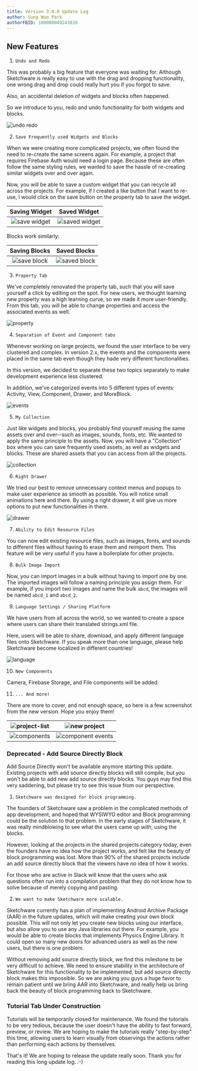 ```yaml
---
title: Version 3.0.0 Update Log
author: Sung Woo Park
authorFBID: 100000049243816
---
```


## New Features

1.  `Undo and Redo`

This was probably a big feature that everyone was waiting for. Although Sketchware is really easy to use with the drag and dropping functionality, one wrong drag and drop could really hurt you if you forgot to save.

Also, an accidental deletion of widgets and blocks often happened.

So we introduce to you, redo and undo functionality for both widgets and blocks.

![undo redo](/img/blogs/2018-06-05/undo-redo.png)

2.  `Save Frequently used Widgets and Blocks`

When we were creating more complicated projects, we often found the need to re-create the same screens again. For example, a project that requires Firebase Auth would need a login page. Because these are often follow the same styling rules, we wanted to save the hassle of re-creating similar widgets over and over again.

Now, you will be able to save a custom widget that you can recycle all across the projects. For example, if I created a like button that I want to re-use, I would click on the save button on the property tab to save the widget.

| Saving Widget                                         | Saved Widget                                            |
| :---------------------------------------------------: | :-----------------------------------------------------: |
| ![save widget](/img/blogs/2018-06-05/save-widget.png) | ![saved widget](/img/blogs/2018-06-05/saved-widget.png) |

Blocks work similarly:

| Saving Blocks                                       | Saved Blocks                                          |
| :-------------------------------------------------: | :---------------------------------------------------: |
| ![save block](/img/blogs/2018-06-05/save-block.png) | ![saved block](/img/blogs/2018-06-05/saved-block.png) |

3.  `Property Tab`

We've completely renovated the property tab, such that you will save yourself a click by editing on the spot. For new users, we thought learning new property was a high learning curve, so we made it more user-friendly. From this tab, you will be able to change properties and access the associated events as well.

![property](/img/blogs/2018-06-05/property.png)

4.  `Separation of Event and Component tabs`

Whenever working on large projects, we found the user interface to be very clustered and complex. In version 2.x, the events and the components were placed in the same tab even though they hade very different functionalities.

In this version, we decided to separate these two topics separately to make development experience less clustered.

In addition, we've categorized events into 5 different types of events: Activity, View, Component, Drawer, and MoreBlock.

![events](/img/blogs/2018-06-05/events.png)

5.  `My Collection`

Just like widgets and blocks, you probably find yourself reusing the same assets over and over--such as images, sounds, fonts, etc. We wanted to apply the same principle to the assets. Now, you will have a "Collection" box where you can save frequently used assets, as well as widgets and blocks. These are shared assets that you can access from all the projects.

![collection](/img/blogs/2018-06-05/my-collection.png)

6.  `Right Drawer`

We tried our best to remove unnecessary context menus and popups to make user experience as smooth as possible. You will notice small animations here and there. By using a right drawer, it will give us more options to put new functionalities in there.

![drawer](/img/blogs/2018-06-05/right-drawer.png)

7.  `Ability to Edit Resource Files`

You can now edit existing resource files, such as images, fonts, and sounds to different files without having to erase them and reimport them. This feature will be very useful if you have a boilerplate for other projects.

8.  `Bulk Image Import`

Now, you can import images in a bulk without having to import one by one. The imported images will follow a naming principle you assign them. For example, if you import two images and name the bulk `abcd`, the images will be named `abcd_1` and `abcd_2`.

9.  `Language Settings / Sharing Platform`

We have users from all across the world, so we wanted to create a space where users can share their translated strings.xml file.

Here, users will be able to share, download, and apply different language files onto Sketchware. If you speak more than one language, please help Sketchware become localized in different countries!

![language](/img/blogs/2018-06-05/language.png)

10.  `New Components`

Camera, Firebase Storage, and File components will be added.

11. `... And more!`

There are more to cover, and not enough space, so here is a few screenshot from the new version. Hope you enjoy them!

| ![project-list](/img/blogs/2018-06-05/project-list.png) | ![new project](/img/blogs/2018-06-05/bulk-event.png)            |
| :-----------------------------------------------------: | :-------------------------------------------------------------: |
| ![components](/img/blogs/2018-06-05/components.png)     | ![component events](/img/blogs/2018-06-05/component-events.png) |

### Deprecated - Add Source Directly Block

Add Source Directly won't be available anymore starting this update. Existing projects with add source directly blocks will still compile, but you won't be able to add new add source directly blocks. You guys may find this very saddening, but please try to see this issue from our perspective.

1.  `Sketchware was designed for block programming.`

The founders of Sketchware saw a problem in the complicated methods of app development, and hoped that WYSIWYG editor and Block programming could be the solution to that problem. In the early stages of Sketchware, it was really mindblowing to see what the users came up with, using the blocks.

However, looking at the projects in the shared projects category today, even the founders have no idea how the project works, and felt like the beauty of block programming was lost. More than 90% of the shared projects include an add source directly block that the viewers have no idea of how it works.

For those who are active in Slack will know that the users who ask questions often run into a compilation problem that they do not know how to solve because of merely copying and pasting.

2.  `We want to make Sketchware more scalable.`

Sketchware currently has a plan of implementing Android Archive Package (AAR) in the future updates, which will make creating your own block possible. This will not only let you create new blocks using our interface, but also allow you to use any Java libraries out there. For example, you would be able to create blocks that implements Physics Engine Library. It could open so many new doors for advanced users as well as the new users, but there is one problem.

Without removing add source directly block, we find this milestone to be very difficult to achieve. We need to ensure stability in the architecture of Sketchware for this functionality to be implemented, but add source directly block makes this impossible. So we are asking you guys a huge favor to remain patient until we bring AAR into Sketchware, and really help us bring back the beauty of block programming back to Sketchware.

### Tutorial Tab Under Construction

Tutorials will be temporarily closed for maintenance. We found the tutorials to be very tedious, because the user doesn't have the ability to fast forward, preview, or review. We are hoping to make the tutorials really "step-by-step" this time, allowing users to learn visually from observings the actions rather than performing each actions by themselves.

That's it! We are hoping to release the update really soon. Thank you for reading this long update log. :-)
